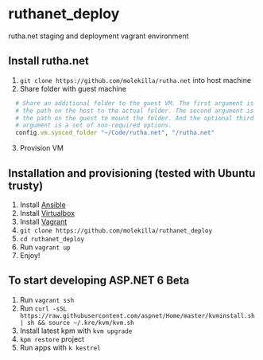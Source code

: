 # ruthanet_deploy
rutha.net staging and deployment vagrant environment

## Install rutha.net
1. `git clone https://github.com/molekilla/rutha.net` into host machine
2. Share folder with guest machine

```ruby
  # Share an additional folder to the guest VM. The first argument is
  # the path on the host to the actual folder. The second argument is
  # the path on the guest to mount the folder. And the optional third
  # argument is a set of non-required options.
  config.vm.synced_folder "~/Code/rutha.net", "/rutha.net"
```

3. Provision VM

## Installation and provisioning (tested with Ubuntu trusty)
1. Install [Ansible](http://docs.ansible.com/intro_installation.html#getting-ansible)
2. Install [Virtualbox](https://www.virtualbox.org/wiki/Downloads)
3. Install [Vagrant](https://docs.vagrantup.com/v2/getting-started/)
4. `git clone https://github.com/molekilla/ruthanet_deploy`
5. `cd ruthanet_deploy`
6. Run `vagrant up`
7. Enjoy!


## To start developing ASP.NET 6 Beta
1. Run `vagrant ssh`
2. Run `curl -sSL https://raw.githubusercontent.com/aspnet/Home/master/kvminstall.sh | sh && source ~/.kre/kvm/kvm.sh`
3. Install latest kpm with `kvm upgrade`
4. `kpm restore` project
5. Run apps with `k kestrel`
